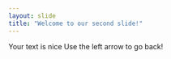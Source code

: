 ```yaml
---
layout: slide
title: "Welcome to our second slide!"
---
```

Your text is nice
Use the left arrow to go back!
